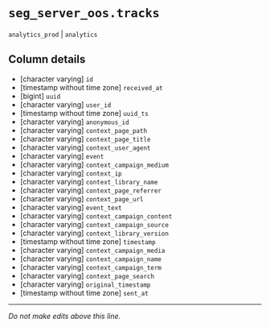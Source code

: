 # `seg_server_oos.tracks`
`analytics_prod` | `analytics`

## Column details
* [character varying] `id`
* [timestamp without time zone] `received_at`
* [bigint]    `uuid`
* [character varying] `user_id`
* [timestamp without time zone] `uuid_ts`
* [character varying] `anonymous_id`
* [character varying] `context_page_path`
* [character varying] `context_page_title`
* [character varying] `context_user_agent`
* [character varying] `event`
* [character varying] `context_campaign_medium`
* [character varying] `context_ip`
* [character varying] `context_library_name`
* [character varying] `context_page_referrer`
* [character varying] `context_page_url`
* [character varying] `event_text`
* [character varying] `context_campaign_content`
* [character varying] `context_campaign_source`
* [character varying] `context_library_version`
* [timestamp without time zone] `timestamp`
* [character varying] `context_campaign_media`
* [character varying] `context_campaign_name`
* [character varying] `context_campaign_term`
* [character varying] `context_page_search`
* [character varying] `original_timestamp`
* [timestamp without time zone] `sent_at`

-------------------------------------------------------------------------------
*Do not make edits above this line.*
